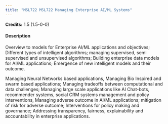 ```yaml
---
title: "MSL722 MSL722 Managing Enterprise AI/ML Systems"
---
```

**Credits:** 1.5 (1.5-0-0)

#### Description
Overview to models for Enterprise AI/ML applications and objectives; Different types of intelligent algorithms; managing supervised, semi supervised and unsupervised algorithms; Building enterprise data models for AI/ML applications; Emergence of new intelligent models and their outcome.

Managing Neural Networks based applications, Managing Bio Inspired and swarm based applications; Managing tradeoffs between computational and data challenges; Managing large scale applications like AI Chat-bots, recommender systems, social CRM systems management and policy interventions, Managing adverse outcome in AI/ML applications; mitigation of risk for adverse outcome; Interventions for policy making and governance; Addressing transparency, fairness, explainability and accountability in enterprise applications.